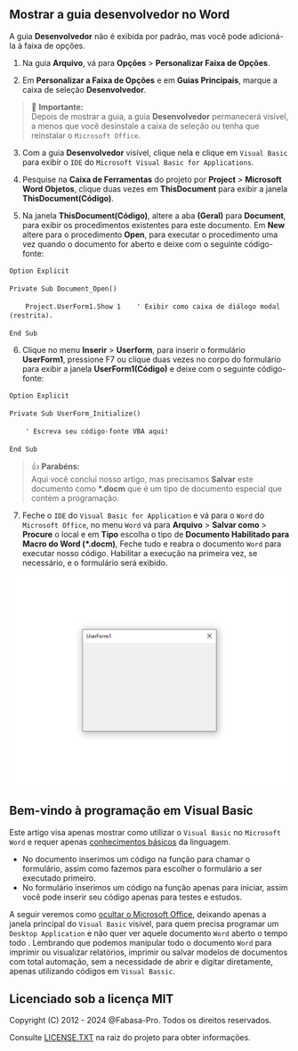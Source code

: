 ## Mostrar a guia desenvolvedor no Word

A guia **Desenvolvedor** não é exibida por padrão, mas você pode adicioná-la à faixa de opções.

1. Na guia **Arquivo**, vá para **Opções** > **Personalizar Faixa de Opções**.

2. Em **Personalizar a Faixa de Opções** e em **Guias Principais**, marque a caixa de seleção **Desenvolvedor**.

> :bell: **Importante:** <br>Depois de mostrar a guia, a guia **Desenvolvedor** permanecerá visível, a menos que você desinstale a caixa de seleção ou tenha que reinstalar o `Microsoft Office`.

3. Com a guia **Desenvolvedor** visível, clique nela e clique em `Visual Basic` para exibir o `IDE` do `Microsoft Visual Basic for Applications`.

4. Pesquise na **Caixa de Ferramentas** do projeto por **Project** > **Microsoft Word Objetos**, clique duas vezes em **ThisDocument** para exibir a janela **ThisDocument(Código)**.

5. Na janela **ThisDocument(Código)**, altere a aba **(Geral)** para **Document**, para exibir os procedimentos existentes para este documento. Em **New** altere para o procedimento **Open**, para executar o procedimento uma vez quando o documento for aberto e deixe com o seguinte código-fonte:

```VBA
Option Explicit

Private Sub Document_Open()

    Project.UserForm1.Show 1    ' Exibir como caixa de diálogo modal (restrita).
    
End Sub
```

6. Clique no menu **Inserir** > **Userform**, para inserir o formulário **UserForm1**, pressione F7 ou clique duas vezes no corpo do formulário para exibir a janela **UserForm1(Código)** e deixe com o seguinte código-fonte:

```VBA
Option Explicit

Private Sub UserForm_Initialize()

    ' Escreva seu código-fonte VBA aqui!
    
End Sub
```

> :+1: **Parabéns:** <br>Aqui você conclui nosso artigo, mas precisamos **Salvar** este documento como __*.docm__ que é um tipo de documento especial que contém a programação.

7. Feche o `IDE` do `Visual Basic for Application` e vá para o `Word` do `Microsoft Office`, no menu `Word` vá para **Arquivo** > **Salvar como** > **Procure** o local e em **Tipo** escolha o tipo de __Documento Habilitado para Macro do Word (*.docm)__, Feche tudo e reabra o documento `Word` para executar nosso código. Habilitar a execução na primeira vez, se necessário, e o formulário será exibido.

![screenshot](https://github.com/fabasa-pro/vba01userform/blob/main/vba01userform.png)

## Bem-vindo à programação em Visual Basic

Este artigo visa apenas mostrar como utilizar o `Visual Basic` no `Microsoft Word` e requer apenas [conhecimentos básicos](https://learn.microsoft.com/pt-br/office/vba/library-reference/concepts/getting-started-with-vba-in-office) da linguagem.

* No documento inserimos um código na função para chamar o formulário, assim como fazemos para escolher o formulário a ser executado primeiro.
* No formulário inserimos um código na função apenas para iniciar, assim você pode inserir seu código apenas para testes e estudos.

A seguir veremos como [ocultar o Microsoft Office](https://github.com/fabasa-pro/vba02hideapplication), deixando apenas a janela principal do `Visual Basic` visível, para quem precisa programar um `Desktop Application` e não quer ver aquele documento `Word` aberto o tempo todo . Lembrando que podemos manipular todo o documento `Word` para imprimir ou visualizar relatórios, imprimir ou salvar modelos de documentos com total automação, sem a necessidade de abrir e digitar diretamente, apenas utilizando códigos em `Visual Bassic`.

## Licenciado sob a licença MIT

Copyright (C) 2012 - 2024 @Fabasa-Pro. Todos os direitos reservados.

Consulte [LICENSE.TXT](https://github.com/fabasa-pro/vba01userform/blob/main/LICENSE.TXT) na raiz do projeto para obter informações.
